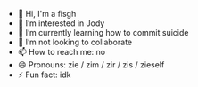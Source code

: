 - 👋 Hi, I'm a fisgh
- 👀 I’m interested in Jody
- 🌱 I’m currently learning how to commit suicide
- 💞️ I’m not looking to collaborate
- 📫 How to reach me: no
- 😄 Pronouns: zie / zim / zir / zis / zieself
- ⚡ Fun fact: idk
